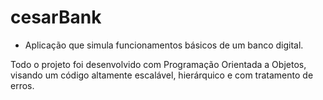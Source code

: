 # cesarBank
* Aplicação que simula funcionamentos básicos de um banco digital.

Todo o projeto foi desenvolvido com Programação Orientada a Objetos, visando um código altamente escalável, hierárquico e com tratamento de erros.

